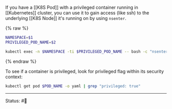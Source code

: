 If you have a [[K8S Pod]] with a privileged container running in [[Kubernetes]] cluster, you can use it to gain access (like ssh) to the underlying [[K8S Node]] it's running on by using `nsenter`.

{% raw %}
```bash
NAMESPACE=$1
PRIVILEGED_POD_NAME=$2

kubectl exec -n $NAMESPACE -ti $PRIVILEGED_POD_NAME -- bash -c "nsenter --mount=/proc/1/ns/mnt -- /bin/bash"
```
{% endraw %}

To see if a container is privileged, look for privileged flag within its security context:
```bash
kubectl get pod $POD_NAME -o yaml | grep "privileged: true"
```


-----

Status: #🌲 